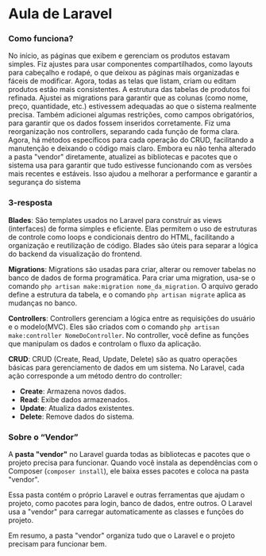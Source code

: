 # Aula de Laravel

### Como funciona?

No início, as páginas que exibem e gerenciam os produtos estavam simples. Fiz ajustes para usar componentes compartilhados, como layouts para cabeçalho e rodapé, o que deixou as páginas mais organizadas e fáceis de modificar. Agora, todas as telas que listam, criam ou editam produtos estão mais consistentes. A estrutura das tabelas de produtos foi refinada. Ajustei as migrations para garantir que as colunas (como nome, preço, quantidade, etc.) estivessem adequadas ao que o sistema realmente precisa. Também adicionei algumas restrições, como campos obrigatórios, para garantir que os dados fossem inseridos corretamente.  Fiz uma reorganização nos controllers, separando cada função de forma clara. Agora, há métodos específicos para cada operação do CRUD, facilitando a manutenção e deixando o código mais claro. Embora eu não tenha alterado a pasta "vendor" diretamente, atualizei as bibliotecas e pacotes que o sistema usa para garantir que tudo estivesse funcionando com as versões mais recentes e estáveis. Isso ajudou a melhorar a performance e garantir a segurança do sistema

### 3-resposta

**Blades**: São templates usados no Laravel para construir as views (interfaces) de forma simples e eficiente. Elas permitem o uso de estruturas de controle como loops e condicionais dentro do HTML, facilitando a organização e reutilização de código. Blades são úteis para separar a lógica do backend da visualização do frontend.

**Migrations**: Migrations são usadas para criar, alterar ou remover tabelas no banco de dados de forma programática. Para criar uma migration, usa-se o comando `php artisan make:migration nome_da_migration`. O arquivo gerado define a estrutura da tabela, e o comando `php artisan migrate` aplica as mudanças no banco.

**Controllers**: Controllers gerenciam a lógica entre as requisições do usuário e o modelo(MVC). Eles são criados com o comando `php artisan make:controller NomeDoController`. No controller, você define as funções que manipulam os dados e controlam o fluxo da aplicação.

**CRUD**: CRUD (Create, Read, Update, Delete) são as quatro operações básicas para gerenciamento de dados em um sistema. No Laravel, cada ação corresponde a um método dentro do controller:

- **Create**: Armazena novos dados.
- **Read**: Exibe dados armazenados.
- **Update**: Atualiza dados existentes.
- **Delete**: Remove dados do sistema.

### Sobre o “Vendor”

A **pasta "vendor"** no Laravel guarda todas as bibliotecas e pacotes que o projeto precisa para funcionar. Quando você instala as dependências com o Composer (`composer install`), ele baixa esses pacotes e coloca na pasta "vendor".

Essa pasta contém o próprio Laravel e outras ferramentas que ajudam o projeto, como pacotes para login, banco de dados, entre outros. O Laravel usa a "vendor" para carregar automaticamente as classes e funções do projeto.

Em resumo, a pasta "vendor" organiza tudo que o Laravel e o projeto precisam para funcionar bem.